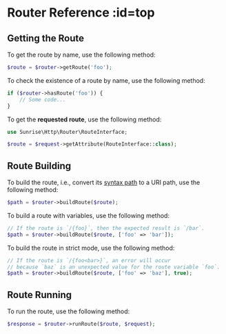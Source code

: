 # Router Reference :id=top

## Getting the Route

To get the route by name, use the following method:

```php
$route = $router->getRoute('foo');
```

To check the existence of a route by name, use the following method:

```php
if ($router->hasRoute('foo')) {
    // Some code...
}
```

To get the **requested route**, use the following method:

```php
use Sunrise\Http\Router\RouteInterface;

$route = $request->getAttribute(RouteInterface::class);
```

## Route Building

To build the route, i.e., convert its [syntax path](/docs/reference/routing-syntax.md) to a URI path, use the following method:

```php
$path = $router->buildRoute($route);
```

To build a route with variables, use the following method:

```php
// If the route is `/{foo}`, then the expected result is `/bar`.
$path = $router->buildRoute($route, ['foo' => 'bar']);
```

To build the route in strict mode, use the following method:

```php
// If the route is `/{foo<bar>}`, an error will occur
// because `baz` is an unexpected value for the route variable `foo`.
$path = $router->buildRoute($route, ['foo' => 'baz'], true);
```

## Route Running

To run the route, use the following method:

```php
$response = $router->runRoute($route, $request);
```
